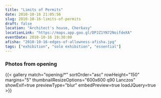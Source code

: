 ```yaml
---
title: "Limits of Permits"
date: 2010-10-16 21:05:56
slug: 2010-10-16-limits-of-permits
draft: false
location: "Architect's house, Cherkasy"
locationLink: "https://maps.app.goo.gl/DPJZ1YN72NoifdeXA"
eventDate: 2010-10-16 19:30:00
afisha: "2010-10-16-edges-of-allowness-afisha.jpg"
tags: ["exhibition", "solo exhibition", "essential"]
---
```


### Photos from opening

{{< gallery match="opening/*" sortOrder="asc" rowHeight="150" margins="5" thumbnailResizeOptions="600x600 q90 Lanczos" showExif=true previewType="blur" embedPreview=true loadJQuery=true >}}
